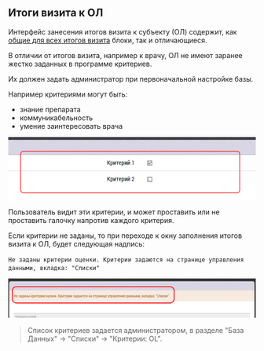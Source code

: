 ## Итоги визита к ОЛ

Интерфейс занесения итогов визита к субъекту (ОЛ) содержит, как [общие для всех итогов визита](rep-visits.html) блоки, так и отличающиеся.

В отличии от итогов визита, например к врачу, ОЛ не имеют заранее жестко заданных в программе критериев.

Их должен задать администратор при первоначальной настройке базы.

Например критериями могут быть:
- знание препарата
- коммуникабельность
- умение заинтересовать врача

![](../images/rep-visits-ol.png)

Пользователь видит эти критерии, и может проставить или не проставить галочку напротив каждого критерия.


Если критерии не заданы, то при переходе к окну заполнения итогов визита к ОЛ, будет следующая надпись: 

`Не заданы критерии оценки. Критерии задаются на странице управления данными, вкладка: "Списки"`

![](../images/rep-visits-ol-empty.png)

>Список критериев задается администратором, в разделе "База Данных" -> "Списки" -> "Критерии: OL".
